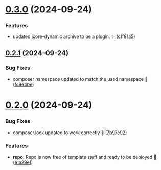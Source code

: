 # [0.3.0](https://github.com/JCO-Digital/jcore-dynamic-archive/compare/v0.2.1...v0.3.0) (2024-09-24)


### Features

* updated jcore-dynamic archive to be a plugin. ✨ ([c1f81a5](https://github.com/JCO-Digital/jcore-dynamic-archive/commit/c1f81a59ad376cb22436e503d464ee85a2bdb95c))



## [0.2.1](https://github.com/JCO-Digital/jcore-dynamic-archive/compare/v0.2.0...v0.2.1) (2024-09-24)


### Bug Fixes

* composer namespace updated to match the used namespace 🐛 ([fc9e4be](https://github.com/JCO-Digital/jcore-dynamic-archive/commit/fc9e4bef6ccd17caaabd0b9c9c5d04bf91650e97))



# [0.2.0](https://github.com/JCO-Digital/jcore-dynamic-archive/compare/e1a29e12f2b5b62a32d9d847fa571af52397c68a...v0.2.0) (2024-09-24)


### Bug Fixes

* composer.lock updated to work correctly 🐛 ([7b97e92](https://github.com/JCO-Digital/jcore-dynamic-archive/commit/7b97e920a09f055495965dc401bce84e4d55ce77))


### Features

* **repo:** Repo is now free of template stuff and ready to be deployed 🚀 ([e1a29e1](https://github.com/JCO-Digital/jcore-dynamic-archive/commit/e1a29e12f2b5b62a32d9d847fa571af52397c68a))



